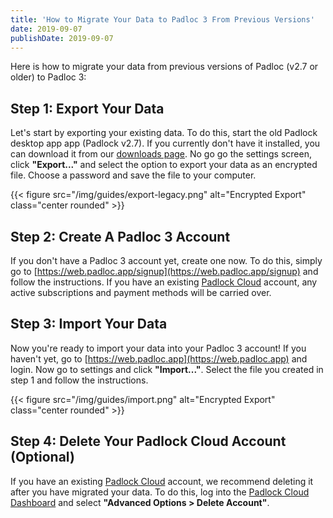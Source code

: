 ```yaml
---
title: 'How to Migrate Your Data to Padloc 3 From Previous Versions'
date: 2019-09-07
publishDate: 2019-09-07
---
```


Here is how to migrate your data from previous versions of Padloc (v2.7 or older)
to Padloc 3:

## Step 1: Export Your Data

Let's start by exporting your existing data. To do this, start the old Padlock
desktop app app (Padlock v2.7). If you currently don't have it installed, you
can download it from our [downloads page](/downloads/#legacy). No go go the settings screen,
click **"Export..."** and select the option to export your data as an encrypted
file. Choose a password and save the file to your computer.

{{< figure src="/img/guides/export-legacy.png" alt="Encrypted Export" class="center rounded" >}}

## Step 2: Create A Padloc 3 Account

If you don't have a Padloc 3 account yet, create one now. To do this, simply
go to [https://web.padloc.app/signup](https://web.padloc.app/signup) and follow
the instructions. If you have an existing [Padlock Cloud](https://cloud.padlock.io) account,
any active subscriptions and payment methods will be carried over.

## Step 3: Import Your Data

Now you're ready to import your data into your Padloc 3 account! If you haven't
yet, go to [https://web.padloc.app](https://web.padloc.app) and login. Now go
to settings and click **"Import..."**. Select the file you created in step 1 and follow
the instructions.

{{< figure src="/img/guides/import.png" alt="Encrypted Export" class="center rounded" >}}

## Step 4: Delete Your Padlock Cloud Account (Optional)

If you have an existing [Padlock Cloud](https://cloud.padlock.io) account, we
recommend deleting it after you have migrated your data. To do this, log into
the [Padlock Cloud Dashboard](https://cloud.padlock.io/dashboard) and select
**"Advanced Options > Delete Account"**.
